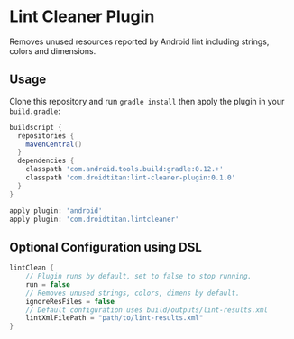 # Lint Cleaner Plugin

Removes unused resources reported by Android lint including strings, colors and dimensions.

## Usage

Clone this repository and run ```gradle install``` then apply the plugin in your `build.gradle`:

```groovy
buildscript {
  repositories {
    mavenCentral()
  }
  dependencies {
    classpath 'com.android.tools.build:gradle:0.12.+'
    classpath 'com.droidtitan:lint-cleaner-plugin:0.1.0'
  }
}

apply plugin: 'android'
apply plugin: 'com.droidtitan.lintcleaner'
```

## Optional Configuration using DSL

```groovy
lintClean {
    // Plugin runs by default, set to false to stop running.
    run = false
    // Removes unused strings, colors, dimens by default.
    ignoreResFiles = false
    // Default configuration uses build/outputs/lint-results.xml
    lintXmlFilePath = "path/to/lint-results.xml"
}
```
